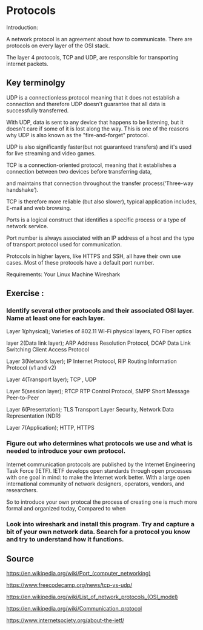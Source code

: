 # Protocols
Introduction:


A network protocol is an agreement about how to communicate. There are protocols on every layer of the OSI stack.

The layer 4 protocols, TCP and UDP, are responsible for transporting internet packets. 

## Key terminolgy

UDP is a connectionless protocol meaning that it does not establish a connection and therefore UDP doesn't guarantee that all data is successfully transferred. 

With UDP, data is sent to any device that happens to be listening, but it doesn't care if some of it is lost along the way. 
This is one of the reasons why UDP is also known as the "fire-and-forget" protocol.

UDP is also significantly faster(but not guaranteed transfers) and it's used for live streaming and video games.


TCP is a connection-oriented protocol, meaning that it establishes a connection between two devices before transferring data, 

and maintains that connection throughout the transfer process(‘Three-way handshake’).

TCP is therefore more reliable (but also slower), typical application includes, E-mail and web browsing.

Ports is a logical construct that identifies a specific process or a type of network service. 

Port number is always associated with an IP address of a host and the type of transport protocol used for communication. 



Protocols in higher layers, like HTTPS and SSH, all have their own use cases. Most of these protocols have a default port number.


Requirements:
Your Linux Machine
Wireshark

## Exercise :
### Identify several other protocols and their associated OSI layer. Name at least one for each layer.

Layer 1(physical); Varieties of 802.11 Wi-Fi physical layers, FO Fiber optics

layer 2(Data link layer); ARP Address Resolution Protocol, DCAP Data Link Switching Client Access Protocol

Layer 3(Network layer); IP Internet Protocol, RIP Routing Information Protocol (v1 and v2)

Layer 4(Transport layer); TCP , UDP

Layer 5(session layer); RTCP RTP Control Protocol, SMPP Short Message Peer-to-Peer

Layer 6(Presentation); TLS Transport Layer Security, Network Data Representation (NDR)

Layer 7(Application); HTTP, HTTPS


### Figure out who determines what protocols we use and what is needed to introduce your own protocol.

Internet communication protocols are published by the Internet Engineering Task Force (IETF).
IETF develops open standards through open processes with one goal in mind: to make the Internet work better. 
With a large open international community of network designers, operators, vendors, and researchers.

So to introduce your own protocal the process of creating one is much more formal and organized today,
Compared to when 
### Look into wireshark and install this program. Try and capture a bit of your own network data. Search for a protocol you know and try to understand how it functions.


## Source
https://en.wikipedia.org/wiki/Port_(computer_networking)


https://www.freecodecamp.org/news/tcp-vs-udp/


https://en.wikipedia.org/wiki/List_of_network_protocols_(OSI_model)


https://en.wikipedia.org/wiki/Communication_protocol


https://www.internetsociety.org/about-the-ietf/

